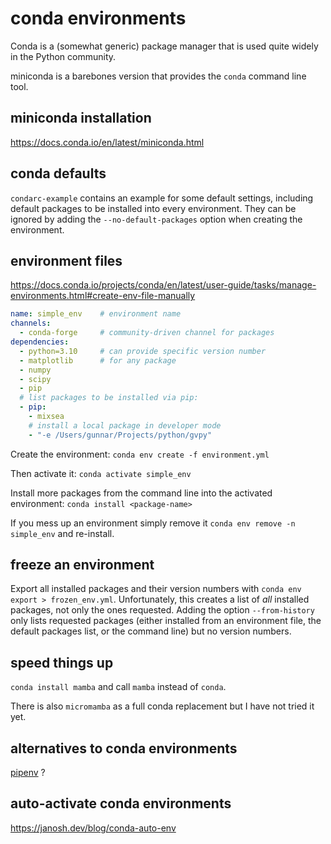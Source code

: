 # conda environments
Conda is a (somewhat generic) package manager that is used quite widely in the Python community.

miniconda is a barebones version that provides the `conda` command line tool.

## miniconda installation
https://docs.conda.io/en/latest/miniconda.html

## conda defaults
`condarc-example` contains an example for some default settings, including default packages to be installed into every environment. They can be ignored by adding the `--no-default-packages` option when creating the environment.

## environment files
https://docs.conda.io/projects/conda/en/latest/user-guide/tasks/manage-environments.html#create-env-file-manually

```yml
name: simple_env    # environment name
channels:
  - conda-forge     # community-driven channel for packages
dependencies:
  - python=3.10     # can provide specific version number
  - matplotlib      # for any package
  - numpy
  - scipy
  - pip
  # list packages to be installed via pip:
  - pip:
    - mixsea
    # install a local package in developer mode
    - "-e /Users/gunnar/Projects/python/gvpy"
```

Create the environment:
`conda env create -f environment.yml`

Then activate it:
`conda activate simple_env`

Install more packages from the command line into the activated environment:
`conda install <package-name>`

If you mess up an environment simply remove it
`conda env remove -n simple_env`
and re-install.

## freeze an environment
Export all installed packages and their version numbers with `conda env export > frozen_env.yml`. Unfortunately, this creates a list of *all* installed packages, not only the ones requested. Adding the option `--from-history` only lists requested packages (either installed from an environment file, the default packages list, or the command line) but no version numbers.

## speed things up
`conda install mamba` and call `mamba` instead of `conda`.

There is also `micromamba` as a full conda replacement but I have not tried it yet.

## alternatives to conda environments
[pipenv](https://pipenv.pypa.io/en/latest/) ?

## auto-activate conda environments
https://janosh.dev/blog/conda-auto-env

